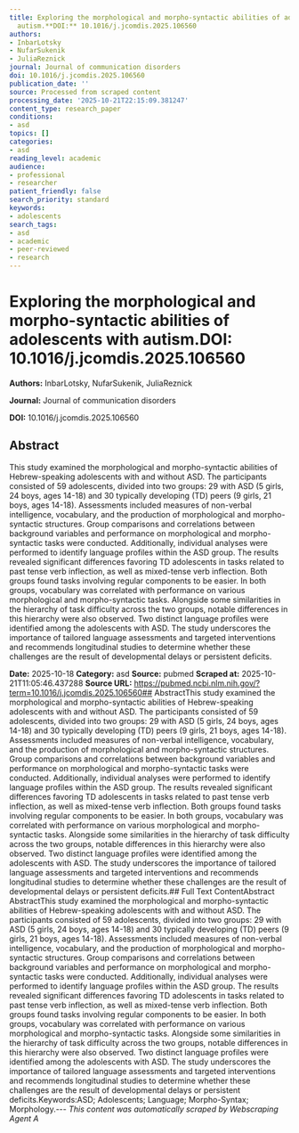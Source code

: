 ```yaml
---
title: Exploring the morphological and morpho-syntactic abilities of adolescents with
  autism.**DOI:** 10.1016/j.jcomdis.2025.106560
authors:
- InbarLotsky
- NufarSukenik
- JuliaReznick
journal: Journal of communication disorders
doi: 10.1016/j.jcomdis.2025.106560
publication_date: ''
source: Processed from scraped content
processing_date: '2025-10-21T22:15:09.381247'
content_type: research_paper
conditions:
- asd
topics: []
categories:
- asd
reading_level: academic
audience:
- professional
- researcher
patient_friendly: false
search_priority: standard
keywords:
- adolescents
search_tags:
- asd
- academic
- peer-reviewed
- research
---
```


# Exploring the morphological and morpho-syntactic abilities of adolescents with autism.**DOI:** 10.1016/j.jcomdis.2025.106560

**Authors:** InbarLotsky, NufarSukenik, JuliaReznick

**Journal:** Journal of communication disorders

**DOI:** 10.1016/j.jcomdis.2025.106560

## Abstract

This study examined the morphological and morpho-syntactic abilities of Hebrew-speaking adolescents with and without ASD. The participants consisted of 59 adolescents, divided into two groups: 29 with ASD (5 girls, 24 boys, ages 14-18) and 30 typically developing (TD) peers (9 girls, 21 boys, ages 14-18). Assessments included measures of non-verbal intelligence, vocabulary, and the production of morphological and morpho-syntactic structures. Group comparisons and correlations between background variables and performance on morphological and morpho-syntactic tasks were conducted. Additionally, individual analyses were performed to identify language profiles within the ASD group. The results revealed significant differences favoring TD adolescents in tasks related to past tense verb inflection, as well as mixed-tense verb inflection. Both groups found tasks involving regular components to be easier. In both groups, vocabulary was correlated with performance on various morphological and morpho-syntactic tasks. Alongside some similarities in the hierarchy of task difficulty across the two groups, notable differences in this hierarchy were also observed. Two distinct language profiles were identified among the adolescents with ASD. The study underscores the importance of tailored language assessments and targeted interventions and recommends longitudinal studies to determine whether these challenges are the result of developmental delays or persistent deficits.

**Date:** 2025-10-18
**Category:** asd
**Source:** pubmed
**Scraped at:** 2025-10-21T11:05:46.437288
**Source URL:** https://pubmed.ncbi.nlm.nih.gov/?term=10.1016/j.jcomdis.2025.106560## AbstractThis study examined the morphological and morpho-syntactic abilities of Hebrew-speaking adolescents with and without ASD. The participants consisted of 59 adolescents, divided into two groups: 29 with ASD (5 girls, 24 boys, ages 14-18) and 30 typically developing (TD) peers (9 girls, 21 boys, ages 14-18). Assessments included measures of non-verbal intelligence, vocabulary, and the production of morphological and morpho-syntactic structures. Group comparisons and correlations between background variables and performance on morphological and morpho-syntactic tasks were conducted. Additionally, individual analyses were performed to identify language profiles within the ASD group. The results revealed significant differences favoring TD adolescents in tasks related to past tense verb inflection, as well as mixed-tense verb inflection. Both groups found tasks involving regular components to be easier. In both groups, vocabulary was correlated with performance on various morphological and morpho-syntactic tasks. Alongside some similarities in the hierarchy of task difficulty across the two groups, notable differences in this hierarchy were also observed. Two distinct language profiles were identified among the adolescents with ASD. The study underscores the importance of tailored language assessments and targeted interventions and recommends longitudinal studies to determine whether these challenges are the result of developmental delays or persistent deficits.## Full Text ContentAbstract AbstractThis study examined the morphological and morpho-syntactic abilities of Hebrew-speaking adolescents with and without ASD. The participants consisted of 59 adolescents, divided into two groups: 29 with ASD (5 girls, 24 boys, ages 14-18) and 30 typically developing (TD) peers (9 girls, 21 boys, ages 14-18). Assessments included measures of non-verbal intelligence, vocabulary, and the production of morphological and morpho-syntactic structures. Group comparisons and correlations between background variables and performance on morphological and morpho-syntactic tasks were conducted. Additionally, individual analyses were performed to identify language profiles within the ASD group. The results revealed significant differences favoring TD adolescents in tasks related to past tense verb inflection, as well as mixed-tense verb inflection. Both groups found tasks involving regular components to be easier. In both groups, vocabulary was correlated with performance on various morphological and morpho-syntactic tasks. Alongside some similarities in the hierarchy of task difficulty across the two groups, notable differences in this hierarchy were also observed. Two distinct language profiles were identified among the adolescents with ASD. The study underscores the importance of tailored language assessments and targeted interventions and recommends longitudinal studies to determine whether these challenges are the result of developmental delays or persistent deficits.Keywords:ASD; Adolescents; Language; Morpho-Syntax; Morphology.---
*This content was automatically scraped by Webscraping Agent A*